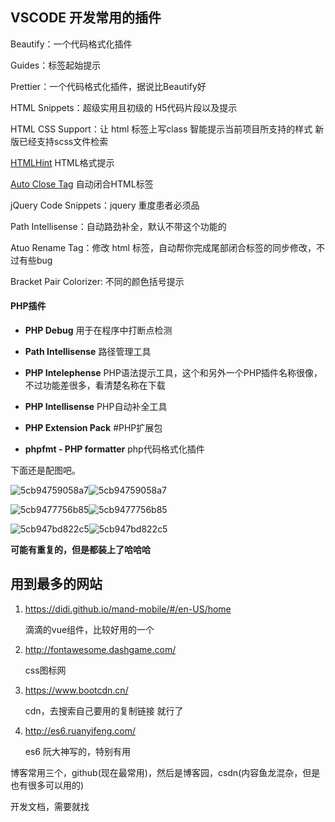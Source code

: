 ## VSCODE 开发常用的插件

Beautify：一个代码格式化插件

Guides：标签起始提示

Prettier：一个代码格式化插件，据说比Beautify好

HTML Snippets：超级实用且初级的 H5代码片段以及提示

HTML CSS Support：让 html 标签上写class 智能提示当前项目所支持的样式 新版已经支持scss文件检索

[HTMLHint](https://marketplace.visualstudio.com/items?itemName=mkaufman.HTMLHint) HTML格式提示

[Auto Close Tag](https://marketplace.visualstudio.com/items?itemName=formulahendry.auto-close-tag) 自动闭合HTML标签

jQuery Code Snippets：jquery 重度患者必须品

Path Intellisense：自动路劲补全，默认不带这个功能的

Atuo Rename Tag：修改 html 标签，自动帮你完成尾部闭合标签的同步修改，不过有些bug

Bracket Pair Colorizer: 不同的颜色括号提示

#### PHP插件

- **PHP Debug** 用于在程序中打断点检测

- **Path Intellisense** 路径管理工具

- **PHP Intelephense** PHP语法提示工具，这个和另外一个PHP插件名称很像，不过功能差很多，看清楚名称在下载

- **PHP Intellisense** PHP自动补全工具

- **PHP Extension Pack** #PHP扩展包

- **phpfmt - PHP formatter** php代码格式化插件

下面还是配图吧。

![5cb94759058a7](https://i.loli.net/2019/04/19/5cb94759058a7.png)![5cb94759058a7](https://i.loli.net/2019/04/19/5cb94759058a7.png)

![5cb9477756b85](https://i.loli.net/2019/04/19/5cb9477756b85.png)![5cb9477756b85](https://i.loli.net/2019/04/19/5cb9477756b85.png)

![5cb947bd822c5](https://i.loli.net/2019/04/19/5cb947bd822c5.png)![5cb947bd822c5](https://i.loli.net/2019/04/19/5cb947bd822c5.png)

**可能有重复的，但是都装上了哈哈哈**





## 用到最多的网站

1. https://didi.github.io/mand-mobile/#/en-US/home

   滴滴的vue组件，比较好用的一个

2. http://fontawesome.dashgame.com/

   css图标网

3. https://www.bootcdn.cn/

   cdn，去搜索自己要用的复制链接 就行了

4. http://es6.ruanyifeng.com/

   es6 阮大神写的，特别有用

   



博客常用三个，github(现在最常用)，然后是博客园，csdn(内容鱼龙混杂，但是也有很多可以用的)



开发文档，需要就找




